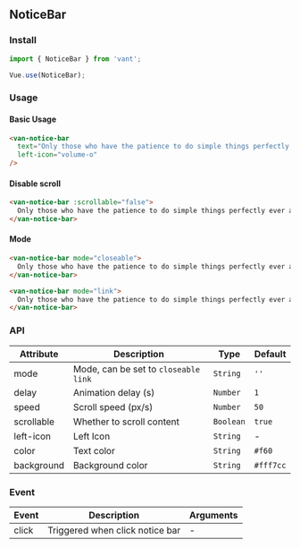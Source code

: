 ## NoticeBar

### Install
``` javascript
import { NoticeBar } from 'vant';

Vue.use(NoticeBar);
```

### Usage

#### Basic Usage

```html
<van-notice-bar
  text="Only those who have the patience to do simple things perfectly ever acquire the skill to do difficult things easily."
  left-icon="volume-o"
/>
```

#### Disable scroll

```html
<van-notice-bar :scrollable="false">
  Only those who have the patience to do simple things perfectly ever acquire the skill to do difficult things easily.
</van-notice-bar>
```

#### Mode

```html
<van-notice-bar mode="closeable">
  Only those who have the patience to do simple things perfectly ever acquire the skill to do difficult things easily.
</van-notice-bar>

<van-notice-bar mode="link">
  Only those who have the patience to do simple things perfectly ever acquire the skill to do difficult things easily.
</van-notice-bar>
```

### API

| Attribute | Description | Type | Default |
|------|------|------|------|
| mode | Mode, can be set to `closeable` `link` | `String` | `''` |
| delay | Animation delay (s) | `Number` | `1` |
| speed | Scroll speed (px/s) | `Number` | `50` |
| scrollable | Whether to scroll content | `Boolean` | `true` |
| left-icon | Left Icon | `String` | - |
| color | Text color | `String` | `#f60` |
| background | Background color | `String` | `#fff7cc` |

### Event

| Event | Description | Arguments |
|------|------|------|
| click | Triggered when click notice bar | - |
